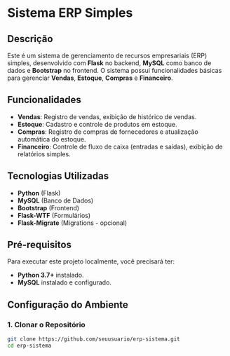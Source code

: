 # Sistema ERP Simples

## Descrição
Este é um sistema de gerenciamento de recursos empresariais (ERP) simples, desenvolvido com **Flask** no backend, **MySQL** como banco de dados e **Bootstrap** no frontend. O sistema possui funcionalidades básicas para gerenciar **Vendas**, **Estoque**, **Compras** e **Financeiro**.

## Funcionalidades
- **Vendas**: Registro de vendas, exibição de histórico de vendas.
- **Estoque**: Cadastro e controle de produtos em estoque.
- **Compras**: Registro de compras de fornecedores e atualização automática do estoque.
- **Financeiro**: Controle de fluxo de caixa (entradas e saídas), exibição de relatórios simples.

## Tecnologias Utilizadas
- **Python** (Flask)
- **MySQL** (Banco de Dados)
- **Bootstrap** (Frontend)
- **Flask-WTF** (Formulários)
- **Flask-Migrate** (Migrations - opcional)

## Pré-requisitos
Para executar este projeto localmente, você precisará ter:
- **Python 3.7+** instalado.
- **MySQL** instalado e configurado.

## Configuração do Ambiente

### 1. Clonar o Repositório
```bash
git clone https://github.com/seuusuario/erp-sistema.git
cd erp-sistema

